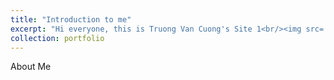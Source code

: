 ```yaml
---
title: "Introduction to me"
excerpt: "Hi everyone, this is Truong Van Cuong's Site 1<br/><img src='/images/500x300.jpeg'>"
collection: portfolio
---
```

About Me
 
